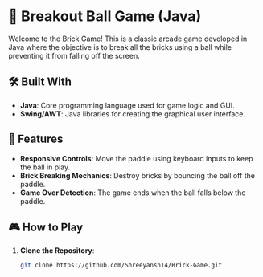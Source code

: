 # 🧱 Breakout Ball Game (Java)

Welcome to the Brick Game! This is a classic arcade game developed in Java where the objective is to break all the bricks using a ball while preventing it from falling off the screen.

## 🛠️ Built With

- **Java**: Core programming language used for game logic and GUI.
- **Swing/AWT**: Java libraries for creating the graphical user interface.

## 🚀 Features

- **Responsive Controls**: Move the paddle using keyboard inputs to keep the ball in play.
- **Brick Breaking Mechanics**: Destroy bricks by bouncing the ball off the paddle.
- **Game Over Detection**: The game ends when the ball falls below the paddle.

## 🎮 How to Play

1. **Clone the Repository**:
   ```bash
   git clone https://github.com/Shreeyansh14/Brick-Game.git
